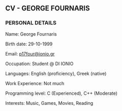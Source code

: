 ## CV - GEORGE FOURNARIS  



### PERSONAL DETAILS 


Name: George Fournaris 

Birth date: 29-10-1999

Email: p17four@ionio.gr  

Occupation: Student @ DI IONIO

Languages: English (proficiency), Greek (native)

Work Experience: Not much

Programming level: C (Experienced), C++ (Moderate)

Interests: Music, Games, Movies, Reading
